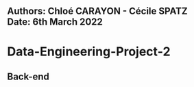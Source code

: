 Authors: Chloé CARAYON - Cécile SPATZ  
Date: 6th March 2022
---

# Data-Engineering-Project-2

## Back-end

